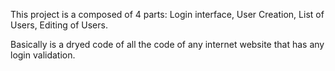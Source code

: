 This project is a composed of 4 parts: Login interface, User Creation, List of Users, Editing of Users.

Basically is a dryed code of all the code of any internet website that has any login validation.
